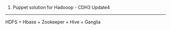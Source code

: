 1. Puppet solution for Hadooop - CDH3 Update4
------------------------------------------------------
HDFS + Hbase + Zookeeper + Hive + Ganglia


